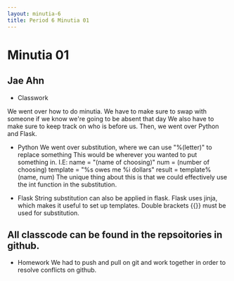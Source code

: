 ```yaml
---
layout: minutia-6
title: Period 6 Minutia 01
---
```



# Minutia 01 
## Jae Ahn

* Classwork

We went over how to do minutia. We have to make sure to swap with someone if we know we're going to be absent that day
We also have to make sure to keep track on who is before us. 
Then, we went over Python and Flask. 

* Python
We went over substitution, where we can use  "%(letter)" to replace something
This would be wherever you wanted to put something in. I.E: 
name = "(name of choosing)"
num = (number of choosing)
template = "%s owes me %i dollars"
result = template%(name, num)
The unique thing about this is that we could effectively use the int function in the substitution. 

* Flask
String substitution can also be applied in flask. 
Flask uses jinja, which makes it useful to set up templates. 
Double brackets {{}} must be used for substitution. 

## All classcode can be found in the repsoitories in github. 

* Homework
We had to push and pull on git and work together in order to resolve conflicts on github. 
